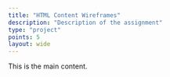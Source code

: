 ```yaml
---
title: "HTML Content Wireframes"
description: "Description of the assignment"
type: "project"
points: 5
layout: wide
---
```


This is the main content.